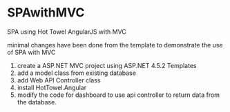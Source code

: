 # SPAwithMVC
SPA using Hot Towel AngularJS with MVC


minimal changes have been done from the template to demonstrate the use of SPA with MVC

1. create a ASP.NET MVC project using ASP.NET 4.5.2 Templates
2. add a model class from existing database
3. add Web API Controller class
4. install HotTowel.Angular
5. modify the code for dashboard to use api controller to return data from the database.


